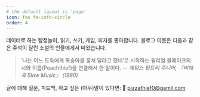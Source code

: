 ```yaml
---
# the default layout is 'page'
icon: fas fa-info-circle
order: 4
---
```



데이터로 하는 탐정놀이, 읽기, 쓰기, 게임, 피자를 좋아합니다.
블로그 이름은 다음과 같은 주석이 달린 소설의 인물에게서 따왔습니다.

> ‘나는 어느 도둑에게 복숭아를 훔쳐 달라고 했네’로 시작하는 윌리엄 블레이크의 시와 이름(Peachthief)을 연결해서 한 말이다.  -- *제임스 팁트리 주니어, 『비애곡 Slow Music』 (1980)*

글에 대해 질문, 피드백, 하고 싶은 (아무)말이 있다면:
💌 pizzathief0@gamil.com

